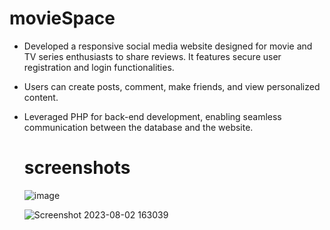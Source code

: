 # movieSpace

- Developed a responsive social media website designed for movie and TV series enthusiasts to share reviews. It features
secure user registration and login functionalities.
- Users can create posts, comment, make friends, and view personalized content.
- Leveraged PHP for back-end development, enabling seamless communication between the database and the website.

  # screenshots
  ![image](https://github.com/urishitapandita/movieSpace/assets/67178658/3e72e4bc-b63c-47a0-87c2-9df654682e84)



  ![Screenshot 2023-08-02 163039](https://github.com/urishitapandita/movieSpace/assets/67178658/b202c541-9528-4b20-b124-b7734024426b)


